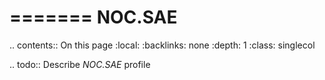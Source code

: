 

=======
NOC.SAE
=======

.. contents:: On this page
    :local:
    :backlinks: none
    :depth: 1
    :class: singlecol

.. todo::
    Describe *NOC.SAE* profile


